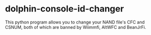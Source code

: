 # dolphin-console-id-changer
This python program allows you to change your NAND file's CFC and CSNUM, both of which are banned by Wiimmfi, AltWFC and BeanJrFi.
